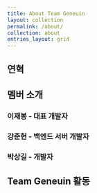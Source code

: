 ```yaml
---
title: About Team Geneuin
layout: collection
permalink: /about/
collection: about
entries_layout: grid
---
```


## 연혁

## 멤버 소개
### 이재봉 - 대표 개발자
### 강준현 - 백엔드 서버 개발자
### 박상길 - 개발자

## Team Geneuin 활동
